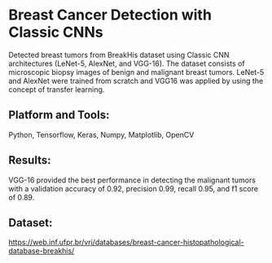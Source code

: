 # Breast Cancer Detection with Classic CNNs

Detected breast tumors from BreakHis dataset using Classic CNN architectures (LeNet-5, AlexNet,  and VGG-16). The dataset consists of microscopic biopsy images of benign and malignant breast tumors. LeNet-5 and AlexNet were trained from scratch and VGG16 was applied by using the concept of transfer learning.

## Platform and Tools:
Python, Tensorflow, Keras, Numpy, Matplotlib, OpenCV

## Results: 
VGG-16 provided the best performance in detecting the malignant tumors with a validation accuracy of 0.92, precision 0.99, recall 0.95, and f1 score of 0.89.

## Dataset:
https://web.inf.ufpr.br/vri/databases/breast-cancer-histopathological-database-breakhis/
